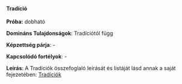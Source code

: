 #### Tradíció

**Próba:** dobható

**Domináns Tulajdonságok**: Tradíciótól függ

**Képzettség párja**: -

**Kapcsolódó fortélyok**: -

**Leírás**: A Tradíciók összefoglaló leírását és listáját lásd annak a saját fejezetében: [Tradíciók](040_tradiciok)
